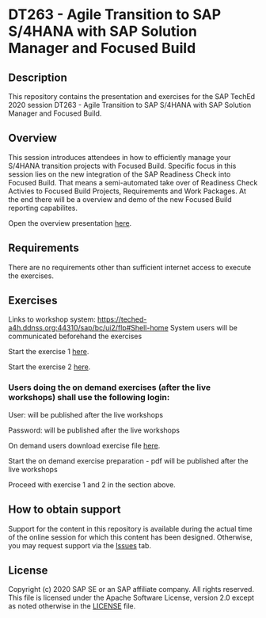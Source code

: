 # DT263 - Agile Transition to SAP S/4HANA with SAP Solution Manager and Focused Build

## Description

This repository contains the presentation and exercises for the SAP TechEd 2020 session DT263 - Agile Transition to SAP S/4HANA with SAP Solution Manager and Focused Build. 

## Overview

This session introduces attendees in how to efficiently manage your S/4HANA transition projects with Focused Build. Specific focus in this session lies on the new integration of the SAP Readiness Check into Focused Build. That means a semi-automated take over of Readiness Check Activies to Focused Build Projects, Requirements and Work Packages. At the end there will be a overview and demo of the new Focused Build reporting capabilites.

Open the overview presentation [here](exercises/Teched_2020_DT263_Overview.pdf).


## Requirements

There are no requirements other than sufficient internet access to execute the exercises.


## Exercises

Links to workshop system: https://teched-a4h.ddnss.org:44310/sap/bc/ui2/flp#Shell-home
System users will be communicated beforehand the exercises

Start the exercise 1 [here](exercises/myPDFDoc.pdf).
    
Start the exercise 2 [here](exercises/myPDFDoc.pdf).



### Users doing the on demand exercises (after the live workshops) shall use the following login:

User:       will be published after the live workshops

Password:   will be published after the live workshops

On demand users download exercise file [here](exercises/myPDFDoc.pdf). 

Start the on demand exercise preparation - pdf will be published after the live workshops

Proceed with exercise 1 and 2 in the section above.


## How to obtain support

Support for the content in this repository is available during the actual time of the online session for which this content has been designed. Otherwise, you may request support via the [Issues](../../issues) tab.

## License
Copyright (c) 2020 SAP SE or an SAP affiliate company. All rights reserved. This file is licensed under the Apache Software License, version 2.0 except as noted otherwise in the [LICENSE](LICENSES/Apache-2.0.txt) file.
